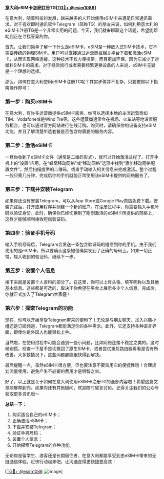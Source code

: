 **意大利eSIM卡怎麽註冊TG[[TG💪+ @esim1088](https://t.me/s/esim1088)]**

在意大利，随着科技的发展，越来越多的人开始使用eSIM卡来满足日常通讯需求。对于喜欢即时通讯软件Telegram（简称TG）的朋友来说，如何利用意大利的eSIM卡注册TG是一个非常实用的问题。今天，我们就来聊聊这个话题，希望能帮助到正在寻找答案的你。

首先，让我们简单了解一下什么是eSIM卡。eSIM是一种嵌入式SIM卡技术，它不需要传统的物理SIM卡。用户可以直接通过运营商或相关平台下载和激活eSIM卡，从而实现网络连接。这种技术不仅方便携带，而且更加环保，因为它减少了对塑料SIM卡的需求。对于经常旅行或者需要频繁更换设备的人来说，eSIM卡无疑是一个理想的选择。

那么，如何在意大利使用eSIM卡注册TG呢？其实步骤并不复杂，只要按照以下指南操作即可：

### **第一步：购买eSIM卡**
在意大利，有许多运营商提供eSIM卡服务。你可以选择本地的主流运营商如TIM、Vodafone或是Wind Tre等。这些运营商通常会在机场、火车站等地设置服务柜台，也可以通过官方网站进行在线订购。购买时，请确保你的设备支持eSIM功能，并且了解清楚所选套餐是否包含你需要的服务内容。

### **第二步：激活eSIM卡**
一旦你收到了eSIM卡文件（通常是二维码形式），就可以开始激活过程了。打开手机上的“设置”应用，在“蜂窝移动网络”或“移动网络”选项中找到“添加移动网络配置文件”。然后扫描提供的二维码，或者手动输入相关信息来完成激活。整个过程一般只需几分钟，完成后你的手机就能正常使用该eSIM卡提供的网络服务了。

### **第三步：下载并安装Telegram**
如果你还没有安装Telegram，可以从App Store或Google Play商店免费下载。安装完成后，打开应用程序并创建一个新的账户。在注册过程中，你需要输入手机号码以验证身份。此时，确保你已经切换到了刚刚激活的eSIM卡所提供的网络上，这样才能够顺利接收短信验证码。

### **第四步：验证手机号码**
输入手机号码后，Telegram会发送一条包含验证码的短信到你的手机。由于我们使用的是eSIM卡，所以要确认这条短信确实发到了正确的号码上。如果一切正常，输入收到的验证码，继续下一步。

### **第五步：设置个人信息**
接下来就是设置个人资料的部分了。在这里，你可以上传头像、填写昵称以及其他基本信息。这些都是可选的，取决于你希望在平台上展示多少个人信息。完成后，你就正式加入了Telegram大家庭！

### **第六步：探索Telegram的功能**
现在，你可以开始享受Telegram带来的便利了！无论是与朋友聊天、加入兴趣小组还是订阅频道，Telegram都能满足你的各种需求。此外，它还支持多种语言界面，即使你是外国人也能轻松上手。

当然啦，在使用过程中可能会遇到一些小问题，比如网络连接不稳定之类的。这时候别慌，检查一下是不是切换回了原生SIM卡，或者尝试重启路由器看看是否有所改善。大多数情况下，这些问题都能很快得到解决。

最后提醒一点，虽然eSIM卡很方便，但也要注意不要滥用它的便捷性哦！合理规划流量使用，避免产生不必要的费用才是明智之举。

好了，以上就是关于如何在意大利使用eSIM卡注册TG的全部内容啦！希望这篇文章能够帮到你。如果你还有其他疑问，欢迎随时留言讨论。记得关注我们的公众号获取更多资讯哦～

**总结一下：**
1. 购买适合自己的eSIM卡；
2. 正确激活eSIM卡；
3. 下载并安装Telegram；
4. 验证手机号码；
5. 设置个人信息；
6. 开始探索Telegram的各种功能。

无论你是留学生、游客还是长期居住者，在意大利都能享受到由eSIM卡带来的无缝通信体验。赶快行动起来吧，让沟通变得更快捷更高效！

[[TG💪+ @esim1088](https://t.me/s/esim1088) ![Image](https://i.postimg.cc/4NQfJmqS/Snipaste-2025-05-13-00-14-12.png)]